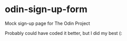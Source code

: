 # odin-sign-up-form
Mock sign-up page for The Odin Project

Probably could have coded it better, but I did my best (: